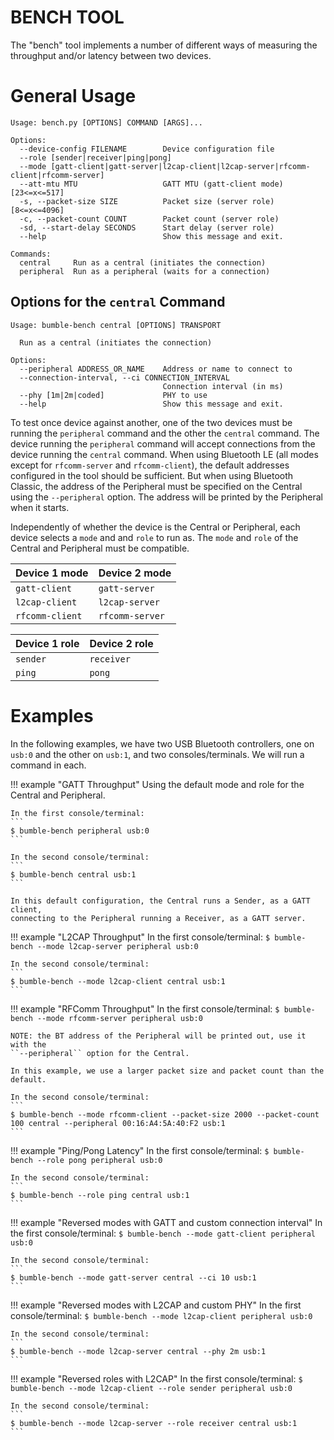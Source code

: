 BENCH TOOL
==========

The "bench" tool implements a number of different ways of measuring the
throughput and/or latency between two devices.

# General Usage

```
Usage: bench.py [OPTIONS] COMMAND [ARGS]...

Options:
  --device-config FILENAME        Device configuration file
  --role [sender|receiver|ping|pong]
  --mode [gatt-client|gatt-server|l2cap-client|l2cap-server|rfcomm-client|rfcomm-server]
  --att-mtu MTU                   GATT MTU (gatt-client mode)  [23<=x<=517]
  -s, --packet-size SIZE          Packet size (server role)  [8<=x<=4096]
  -c, --packet-count COUNT        Packet count (server role)
  -sd, --start-delay SECONDS      Start delay (server role)
  --help                          Show this message and exit.

Commands:
  central     Run as a central (initiates the connection)
  peripheral  Run as a peripheral (waits for a connection)
```

## Options for the ``central`` Command
```
Usage: bumble-bench central [OPTIONS] TRANSPORT

  Run as a central (initiates the connection)

Options:
  --peripheral ADDRESS_OR_NAME    Address or name to connect to
  --connection-interval, --ci CONNECTION_INTERVAL
                                  Connection interval (in ms)
  --phy [1m|2m|coded]             PHY to use
  --help                          Show this message and exit.
```


To test once device against another, one of the two devices must be running 
the ``peripheral`` command and the other the ``central`` command. The device
running the ``peripheral`` command will accept connections from the device
running the ``central`` command.
When using Bluetooth LE (all modes except for ``rfcomm-server`` and ``rfcomm-client``),
the default addresses configured in the tool should be sufficient. But when using 
Bluetooth Classic, the address of the Peripheral must be specified on the Central 
using the ``--peripheral`` option. The address will be printed by the Peripheral when
it starts.

Independently of whether the device is the Central or Peripheral, each device selects a
``mode`` and and ``role`` to run as. The ``mode`` and ``role`` of the Central and Peripheral
must be compatible.

Device 1 mode     | Device 2 mode
------------------|------------------
``gatt-client``   | ``gatt-server``
``l2cap-client``  | ``l2cap-server``
``rfcomm-client`` | ``rfcomm-server``

Device 1 role | Device 2 role
--------------|--------------
``sender``    | ``receiver``
``ping``      | ``pong``


# Examples

In the following examples, we have two USB Bluetooth controllers, one on `usb:0` and
the other on `usb:1`, and two consoles/terminals. We will run a command in each.

!!! example "GATT Throughput"
    Using the default mode and role for the Central and Peripheral.

    In the first console/terminal:
    ```
    $ bumble-bench peripheral usb:0
    ```

    In the second console/terminal:
    ```
    $ bumble-bench central usb:1
    ```

    In this default configuration, the Central runs a Sender, as a GATT client, 
    connecting to the Peripheral running a Receiver, as a GATT server.

!!! example "L2CAP Throughput"
    In the first console/terminal:
    ```
    $ bumble-bench --mode l2cap-server peripheral usb:0
    ```

    In the second console/terminal:
    ```
    $ bumble-bench --mode l2cap-client central usb:1
    ```

!!! example "RFComm Throughput"
    In the first console/terminal:
    ```
    $ bumble-bench --mode rfcomm-server peripheral usb:0
    ```

    NOTE: the BT address of the Peripheral will be printed out, use it with the
    ``--peripheral`` option for the Central.

    In this example, we use a larger packet size and packet count than the default.

    In the second console/terminal:
    ```
    $ bumble-bench --mode rfcomm-client --packet-size 2000 --packet-count 100 central --peripheral 00:16:A4:5A:40:F2 usb:1
    ```

!!! example "Ping/Pong Latency"
    In the first console/terminal:
    ```
    $ bumble-bench --role pong peripheral usb:0
    ```

    In the second console/terminal:
    ```
    $ bumble-bench --role ping central usb:1
    ```

!!! example "Reversed modes with GATT and custom connection interval"
    In the first console/terminal:
    ```
    $ bumble-bench --mode gatt-client peripheral usb:0
    ```

    In the second console/terminal:
    ```
    $ bumble-bench --mode gatt-server central --ci 10 usb:1
    ```

!!! example "Reversed modes with L2CAP and custom PHY"
    In the first console/terminal:
    ```
    $ bumble-bench --mode l2cap-client peripheral usb:0
    ```

    In the second console/terminal:
    ```
    $ bumble-bench --mode l2cap-server central --phy 2m usb:1
    ```

!!! example "Reversed roles with L2CAP"
    In the first console/terminal:
    ```
    $ bumble-bench --mode l2cap-client --role sender peripheral usb:0
    ```

    In the second console/terminal:
    ```
    $ bumble-bench --mode l2cap-server --role receiver central usb:1
    ```
